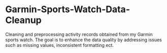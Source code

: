 # Garmin-Sports-Watch-Data-Cleanup
Cleaning and preprocessing activity records obtained from my Garmin sports watch. The goal is to enhance the data quality by addressing issues such as missing values, inconsistent formatting ect.  
